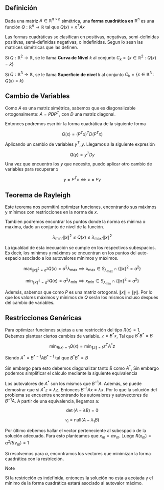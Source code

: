 ## Definición

Dada una matriz $A \in \mathbb{R}^{n \times n}$ simétrica, una **forma cuadrática en** $\mathbb{R}^n$ es una función $Q: \mathbb{R}^n \to \mathbb{R}$ tal que $Q(x) = x^T Ax$

Las formas cuadráticas se clasifican en positivas, negativas, semi-definidas positivas, semi-definidas negativas, o indefinidas. Segun lo sean las matrices simétricas que las definen.

Si $Q: \mathbb{R}^2 \to \mathbb{R}$, se le llama **Curva de Nivel** $k$ al conjunto $C_k = \{x \in \mathbb{R}^2: Q(x) = k\}$

Si $Q: \mathbb{R}^3 \to \mathbb{R}$, se le llama **Superficie de nivel** $k$ al conjunto $C_k = \{x \in \mathbb{R}^3: Q(x) = k\}$

## Cambio de Variables

Como $A$ es una matriz simétrica, sabemos que es diagonalizable ortogonalmente: $A = PDP^T$, con $D$ una matriz diagonal.

Entonces podremos escribir la forma cuadrática de la siguiente forma

$$
Q(x) = (P^Tx)^T D (P^Tx)
$$

Aplicando un cambio de variables $y^T, y$. Llegamos a la siguiente expresión

$$
Q(y) = y^T D y
$$

Una vez que encuentro los $y$ que necesito, puedo aplicar otro cambio de variables para recuperar $x$

$$
y = P^Tx \iff x = Py
$$

## Teorema de Rayleigh

Este teorema nos permitirá optimizar funciones, encontrando sus máximos y mínimos con restricciones en la norma de $x$.

Tambien podremos encontrar los puntos donde la norma es minima o maxima, dado un conjunto de nivel de la función.

$$
\lambda_\text{min} \cdot \|x\|^2 \leq Q(x) \leq \lambda_\text{max} \cdot \|x\|^2
$$

La igualdad de esta inecuación se cumple en los respectivos subespacios. Es decir, los mínimos y máximos se encuentran en los puntos del auto-espacio asociado a los autovalores mínimos y máximos.

$$
\max_{\|x\|^2 = a^2}Q(x) = a^2 \lambda_{\text{max}} \implies x_\text{max} \in S_{\lambda_\text{max}} \cap \{\|x\|^2 = a^2\}
$$

$$
\min_{\|x\|^2 = a^2}Q(x) = a^2 \lambda_{\text{min}} \implies x_\text{min} \in S_{\lambda_\text{min}} \cap \{\|x\|^2 = a^2\}
$$

Además, sabemos que como $P$ es una matriz ortogonal. $\|x\| = \|y\|$. Por lo que los valores máximos y mínimos de $Q$ serán los mismos incluso después del cambio de variables.

## Restricciones Genéricas

Para optimizar funciones sujetas a una restricción del tipo $R(x) = 1$, Debemos plantear ciertos cambios de variable. $z = B^*x$, Tal que $B^* B^* = B$

$$
\min_{R(x) = 1} Q(x) = \min_{\|z\| = 1} z^T A^* z
$$

Siendo $A^* = B^{*-1} A B^{*-1}$ tal que $B^* B^* = B$

Sin embargo para esto debemos diagonalizar tanto $B$ como $A^*$, Sin embargo podemos simplificar el cálculo mediante la siguiente equivalencia

Los autovalores de $A^*$ son los mismos que $B^{-1}A$. Además, se puede demostrar que si $A^* z = \lambda z$, Entonces $B^{-1}A x = \lambda x$. Por lo que la solución del problema se encuentra encontrando los autovalores y autovectores de $B^{-1}A$. A partir de una equivalencia, llegamos a:

$$
\det(A - \lambda B) = 0
$$

$$
v_i = \text{null}(A - \lambda_1 B)
$$

Por último debemos hallar el vector perteneciente al subespacio de la solución adecuado. Para esto planteamos que $x_{m} = \alpha v_{m}$. Luego $R(x_m) = \alpha^2 R(v_m) = 1$

Si resolvemos para $\alpha$, encontramos los vectores que minimizan la forma cuadrática con la restricción.

> [!note]
> Si la restricción es indefinida, entonces la solución no esta a acotada y el mínimo de la forma cuadrática estará asociado al autovalor máximo.
